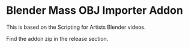 # Blender Mass OBJ Importer Addon

This is based on the Scripting for Artists Blender videos.

Find the addon zip in the release section.